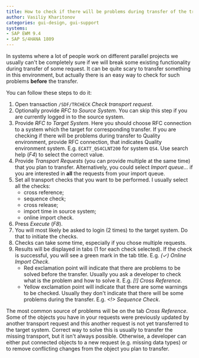 ```yaml
---
title: How to check if there will be problems during transfer of the transport request?
author: Vasiliy Kharitonov
categories: gui-design, gui-support
systems:
- SAP EWM 9.4
- SAP S/4HANA 1809
---
```


In systems where a lot of people work on different parallel projects we usually
can't be completely sure if we will break some existing functionality during
transfer of some request. It can be quite scary to transfer something in this
environment, but actually there is an easy way to check for such problems
**before** the transfer.

You can follow these steps to do it:

1. Open transaction `/SDF/TRCHECK` _Check transport request_.
2. Optionally provide _RFC to Source System_. You can skip this step if you are
   currently logged in to the source system.
3. Provide _RFC to Target System_. Here you should choose RFC connection to a
   system which the target for corresponding transfer. If you are checking if
   there will be problems during transfer to Quality environment, provide RFC
   connection, that indicates Quality environment system. E.g.
   `ECATT_QS4CLNT200` for system `QS4`. Use search help (_F4_) to select the
   correct value.
4. Provide _Transport Requests_ (you can provide multiple at the same time) that
   you plan to transfer. Alternatively, you could select _Import queue..._ if
   you are interested in **all** the requests from your import queue.
5. Set all transport checks that you want to be performed. I usually select all
   the checks:
    - cross reference;
    - sequence check;
    - cross release;
    - import time in source system;
    - online import check.
6. Press _Execute_ (_F8_).
7. You will most likely be asked to login (2 times) to the target system. Do
   that to initiate the checks.
8. Checks can take some time, especially if you chose multiple requests.
9. Results will be displayed in tabs (1 for each check selected). If the check
   is successful, you will see a green mark in the tab title. E.g. _(✓) Online
   Import Check_.
    - Red exclamation point will indicate that there are problems to be solved
      before the transfer. Usually you ask a developer to check what is the
      problem and how to solve it. E.g. _[!] Cross Reference_.
    - Yellow exclamation point will indicate that there are some warnings to be
      checked. Usually they don't indicate that there will be some problems
      during the transfer. E.g. _<!> Sequence Check_.

The most common source of problems will be on the tab _Cross Reference_. Some of
the objects you have in your requests were previously updated by another
transport request and this another request is not yet transferred to the target
system. Correct way to solve this is usually to transfer the missing transport,
but it isn't always possible. Otherwise, a developer can either put connected
objects to a new request (e.g. missing data types) or to remove conflicting
changes from the object you plan to transfer.
